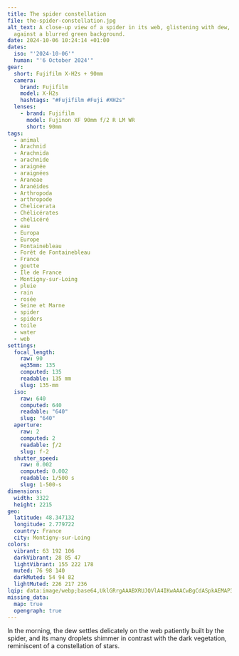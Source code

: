 ```yaml
---
title: The spider constellation
file: the-spider-constellation.jpg
alt_text: A close-up view of a spider in its web, glistening with dew, set
  against a blurred green background.
date: 2024-10-06 10:24:14 +01:00
dates:
  iso: "'2024-10-06'"
  human: "'6 October 2024'"
gear:
  short: Fujifilm X-H2s + 90mm
  camera:
    brand: Fujifilm
    model: X-H2s
    hashtags: "#Fujifilm #Fuji #XH2s"
  lenses:
    - brand: Fujifilm
      model: Fujinon XF 90mm f/2 R LM WR
      short: 90mm
tags:
  - animal
  - Arachnid
  - Arachnida
  - arachnide
  - araignée
  - araignées
  - Araneae
  - Aranéides
  - Arthropoda
  - arthropode
  - Chelicerata
  - Chélicérates
  - chélicéré
  - eau
  - Europa
  - Europe
  - Fontainebleau
  - Forêt de Fontainebleau
  - France
  - goutte
  - Ile de France
  - Montigny-sur-Loing
  - pluie
  - rain
  - rosée
  - Seine et Marne
  - spider
  - spiders
  - toile
  - water
  - web
settings:
  focal_length:
    raw: 90
    eq35mm: 135
    computed: 135
    readable: 135 mm
    slug: 135-mm
  iso:
    raw: 640
    computed: 640
    readable: "640"
    slug: "640"
  aperture:
    raw: 2
    computed: 2
    readable: ƒ/2
    slug: f-2
  shutter_speed:
    raw: 0.002
    computed: 0.002
    readable: 1/500 s
    slug: 1-500-s
dimensions:
  width: 3322
  height: 2215
geo:
  latitude: 48.347132
  longitude: 2.779722
  country: France
  city: Montigny-sur-Loing
colors:
  vibrant: 63 192 106
  darkVibrant: 28 85 47
  lightVibrant: 155 222 178
  muted: 76 98 140
  darkMuted: 54 94 82
  lightMuted: 226 217 236
lqip: data:image/webp;base64,UklGRrgAAABXRUJQVlA4IKwAAACwBgCdASpkAEMAP3Guyl4/uLwtqhRrU/AuCWcA093mAZgMHwWWExTWImSI+TRFH6lxz8VVrn2Py7LLJs3vAAD+7Q598tzvMmkrKDdEhEsalyOsXqnNJqpH1czj1jA4oTF3Mu2wWPFBfJQptN2WT25LD+Dm8iRg/pjowrf4Ynl60sQk6RmODxA7XuM1nypv8jgyGHSz1DlqQLM9tA6uWeIFZcysW72WnIP9dAAA
missing_data:
  map: true
  opengraph: true
---
```


In the morning, the dew settles delicately on the web patiently built by the spider, and its many droplets shimmer in contrast with the dark vegetation, reminiscent of a constellation of stars.
